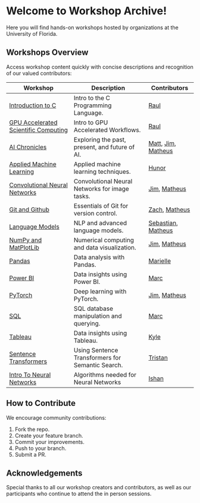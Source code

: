 # Welcome to Workshop Archive!

Here you will find hands-on workshops hosted by organizations at the University of Florida.

## Workshops Overview

Access workshop content quickly with concise descriptions and recognition of our valued contributors:

| Workshop                                                    | Description                                    | Contributors                                                                                                          |
| ----------------------------------------------------------- | ---------------------------------------------- | --------------------------------------------------------------------------------------------------------------------- |
| [Introduction to C](./Workshops/Intro_C/)                      | Intro to the C Programming Language.           | [Raul](https://github.com/Jibby2k1)                                                                                      |
| [GPU Accelerated Scientific Computing](./Workshops/Intro_GPU/) | Intro to GPU Accelerated Workflows.            | [Raul](https://github.com/Jibby2k1)                                                                                      |
| [AI Chronicles](./Workshops/AI_Chronicles/)                    | Exploring the past, present, and future of AI. | [Matt](https://github.com/matthewdeguzman), [Jim](https://github.com/yimothysu), [Matheus](https://github.com/matheusmaldaner) |
| [Applied Machine Learning](./Workshops/Applied_ML/)            | Applied machine learning techniques.           | [Hunor](https://github.com/umm-sure)                                                                                     |
| [Convolutional Neural Networks](./Workshops/CNNS/)             | Convolutional Neural Networks for image tasks. | [Jim](https://github.com/yimothysu), [Matheus](https://github.com/matheusmaldaner)                                          |
| [Git and Github](./Workshops/Git/)                             | Essentials of Git for version control.         | [Zach](https://github.com/zhracho), [Matheus](https://github.com/matheusmaldaner)                                           |
| [Language Models](./Workshops/LanguageModels/)                 | NLP and advanced language models.              | [Sebastian](https://github.com/CakeCrusher), [Matheus](https://github.com/matheusmaldaner)                                  |
| [NumPy and MatPlotLib](./Workshops/NumPy%20%26%20MatPlotLib/)  | Numerical computing and data visualization.    | [Jim](https://github.com/yimothysu), [Matheus](https://github.com/matheusmaldaner)                                          |
| [Pandas](./Workshops/Pandas/)                                  | Data analysis with Pandas.                     | [Marielle](https://github.com/marielledoenges)                                                                           |
| [Power BI](./Workshops/Power%20BI/)                                | Data insights using Power BI.                   | [Marc](https://github.com/marc-marquez11)                                                                                |
| [PyTorch](./Workshops/PyTorch/)                                | Deep learning with PyTorch.                    | [Jim](https://github.com/yimothysu), [Matheus](https://github.com/matheusmaldaner)                                          |
| [SQL](./Workshops/SQL%202024/)                                 | SQL database manipulation and querying.        | [Marc](https://github.com/marc-marquez11)                                                                                |
| [Tableau](./Workshops/Tableau/)                                | Data insights using Tableau.                   | [Kyle](https://github.com/kylwein)                                                                                       |
| [Sentence Transformers](./Workshops/Sentence_Transformers/)                                | Using Sentence Transformers for Semantic Search.                  | [Tristan](https://github.com/tristanpank)  
| [Intro To Neural Networks](./Workshops/Intro%20To%20Neural%20Networks/) | Algorithms needed for Neural Networks | [Ishan](https://github.com/ishanrk)
    
## How to Contribute

We encourage community contributions:

1. Fork the repo.
2. Create your feature branch.
3. Commit your improvements.
4. Push to your branch.
5. Submit a PR.

## Acknowledgements

Special thanks to all our workshop creators and contributors, as well as our participants who continue to attend the in person sessions.
